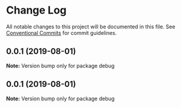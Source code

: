 # Change Log

All notable changes to this project will be documented in this file.
See [Conventional Commits](https://conventionalcommits.org) for commit guidelines.

## 0.0.1 (2019-08-01)

**Note:** Version bump only for package debug

## 0.0.1 (2019-08-01)

**Note:** Version bump only for package debug
